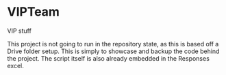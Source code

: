 # VIPTeam
VIP stuff

This project is not going to run in the repository state, as this is based off a Drive folder setup. This is simply to showcase and backup the
code behind the project. The script itself is also already embedded in the Responses excel. 
